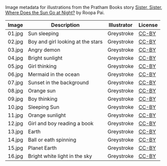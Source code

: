 Image metadata for illustrations from the Pratham Books story [Sister, Sister, Where Does the Sun Go at Night?](https://storyweaver.org.in/stories/67-sister-sister-where-does-the-sun-go-at-night) by Roopa Pai.

Image | Description | Illustrator | License
----- | ----------- | ----------- | -------
01.jpg | Sun sleeping | Greystroke | [CC-BY](https://creativecommons.org/licenses/by/4.0/)
02.jpg | Boy and girl looking at the stars | Greystroke | [CC-BY](https://creativecommons.org/licenses/by/4.0/)
03.jpg | Angry demon | Greystroke | [CC-BY](https://creativecommons.org/licenses/by/4.0/)
04.jpg | Bright sunlight | Greystroke | [CC-BY](https://creativecommons.org/licenses/by/4.0/)
05.jpg | Girl thinking | Greystroke | [CC-BY](https://creativecommons.org/licenses/by/4.0/)
06.jpg | Mermaid in the ocean | Greystroke | [CC-BY](https://creativecommons.org/licenses/by/4.0/)
07.jpg | Sunset in the background | Greystroke | [CC-BY](https://creativecommons.org/licenses/by/4.0/)
08.jpg | Orange sun | Greystroke | [CC-BY](https://creativecommons.org/licenses/by/4.0/)
09.jpg | Boy thinking | Greystroke | [CC-BY](https://creativecommons.org/licenses/by/4.0/)
10.jpg | Sleeping Sun | Greystroke | [CC-BY](https://creativecommons.org/licenses/by/4.0/)
11.jpg | Orange sunlight | Greystroke | [CC-BY](https://creativecommons.org/licenses/by/4.0/)
12.jpg | Girl and boy reading a book | Greystroke | [CC-BY](https://creativecommons.org/licenses/by/4.0/)
13.jpg | Earth | Greystroke | [CC-BY](https://creativecommons.org/licenses/by/4.0/)
14.jpg | Ball or eath spinning | Greystroke | [CC-BY](https://creativecommons.org/licenses/by/4.0/)
15.jpg | Planet Earth  | Greystroke | [CC-BY](https://creativecommons.org/licenses/by/4.0/)
16.jpg | Bright white light in the sky | Greystroke | [CC-BY](https://creativecommons.org/licenses/by/4.0/)
